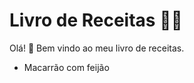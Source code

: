 # Livro de Receitas :woman_cook:

Olá! :wave: Bem vindo ao meu livro de receitas.

- Macarrão com feijão
